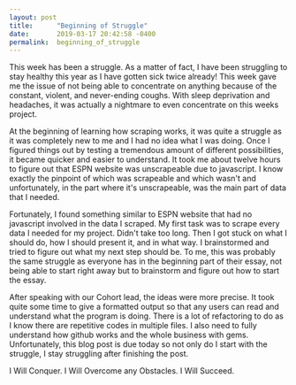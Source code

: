```yaml
---
layout: post
title:      "Beginning of Struggle"
date:       2019-03-17 20:42:58 -0400
permalink:  beginning_of_struggle
---
```



This week has been a struggle. As a matter of fact, I have been struggling to stay healthy this year as I have gotten sick twice already! This week gave me the issue of not being able to concentrate on anything because of the constant, violent, and never-ending coughs. With sleep deprivation and headaches, it was actually a nightmare to even concentrate on this weeks project.

At the beginning of learning how scraping works, it was quite a struggle as it was completely new to me and I had no idea what I was doing. Once I figured things out by testing a tremendous amount of different possibilities, it became quicker and easier to understand. It took me about twelve hours to figure out that ESPN website was unscrapeable due to javascript. I know exactly the pinpoint of which was scrapeable and which wasn't and unfortunately, in the part where it's unscrapeable, was the main part of data that I needed.

Fortunately, I found something similar to ESPN website that had no javascript involved in the data I scraped. My first task was to scrape every data I needed for my project. Didn't take too long. Then I got stuck on what I should do, how I should present it, and in what way. I brainstormed and tried to figure out what my next step should be. To me, this was probably the same struggle as everyone has in the beginning part of their essay, not being able to start right away but to brainstorm and figure out how to start the essay.

After speaking with our Cohort lead, the ideas were more precise. It took quite some time to give a formatted output so that any users can read and understand what the program is doing. There is a lot of refactoring to do as I know there are repetitive codes in multiple files. I also need to fully understand how github works and the whole business with gems. Unfortunately, this blog post is due today so not only do I start with the struggle, I stay struggling after finishing the post.

I Will Conquer. I Will Overcome any Obstacles. I Will Succeed.
